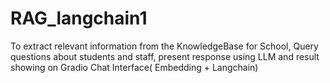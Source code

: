 # RAG_langchain1
To extract relevant information from the KnowledgeBase for School, Query questions about students and staff, present response using LLM and result showing on Gradio Chat Interface( Embedding + Langchain)
